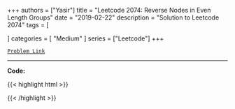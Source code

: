 
+++
authors = ["Yasir"]
title = "Leetcode 2074: Reverse Nodes in Even Length Groups"
date = "2019-02-22"
description = "Solution to Leetcode 2074"
tags = [
    
]
categories = [
    "Medium"
]
series = ["Leetcode"]
+++



[`Problem Link`](https://leetcode.com/problems/reverse-nodes-in-even-length-groups/description/)

---

**Code:**

{{< highlight html >}}

{{< /highlight >}}

